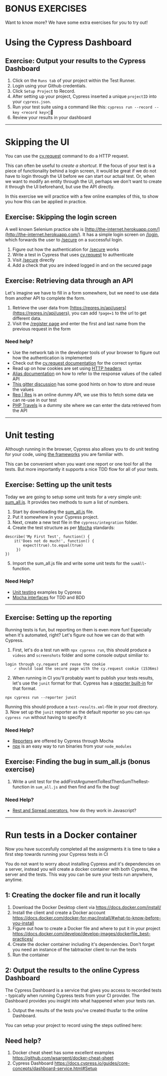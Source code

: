 # BONUS EXERCISES

Want to know more? We have some extra exercises for you to try out!  

# Using the Cypress Dashboard

## Exercise: Output your results to the Cypress Dashboard

1. Click on the `Runs tab` of your project within the Test Runner.
2. Login using your Github credentials.
3. Click `Setup Project` to Record.
4. After setting up your project, Cypress inserted a unique `projectID` into your `cypress.json`. 
5. Run your test suite using a command like this: ```cypress run --record --key <record key>```
6. Review your results in your dashboard

-------------
# Skipping the UI
You can use the [cy.request](https://docs.cypress.io/api/commands/request.html) command to do a HTTP request. 

This can often be useful to _create a shortcut_. If the focus of your test is a piece of functionality behind a login screen, it would be great if we do not have to login through the UI before we can start our actual test. Or, when we want to modify an entity through the UI, perhaps we don't want to create it through the UI beforehand, but use the API directly. 

In this exercise we will practice with a few online examples of this, to show you how this can be applied in practice.

## Exercise: Skipping the login screen
A well known Selenium practice site is [http://the-internet.herokuapp.com/](http://the-internet.herokuapp.com/). It has a simple login screen on [/login](http://the-internet.herokuapp.com/login), which forwards the user to [/secure](http://the-internet.herokuapp.com/secure) on a successful login.

1. Figure out how the authentication for [/secure](http://the-internet.herokuapp.com/secure) works
2. Write a test in Cypress that uses [cy.request](https://docs.cypress.io/api/commands/request.html) to authenticate
3. Visit [/secure](http://the-internet.herokuapp.com/secure) directly
4. Add a check that you are indeed logged in and on the secured page 

## Exercise: Retrieving data through an API
Let's imagine we have to fill in a form somewhere, but we need to use data from another API to complete the form. 

1. Retrieve the user data from [https://reqres.in/api/users](https://reqres.in/api/users), you can add `?page=1` to the url to get different data.
2. Visit the [/register page](https://www.phptravels.net/register) and enter the first and last name from the previous request in the form

### Need help?
* Use the network tab in the developer tools of your browser to figure out how the authentication is implemented
* Check out the [cy.request documentation](https://docs.cypress.io/api/commands/request.html) for the correct syntax
* Read up on how cookies are set using [HTTP headers](https://developer.mozilla.org/en-US/docs/Web/HTTP/Headers/Set-Cookie)
* [Alias documentation](https://docs.cypress.io/guides/core-concepts/aliases-and-references.html#Introducing-Aliasing) on how to refer to the response values of the called API
* [This gitter discussion](https://gitter.im/cypress-io/cypress/archives/2017/01/13) has some good hints on how to store and reuse the values
* [Req | Res](https://reqres.in/) is an online dummy API, we use this to fetch some data we can re-use in our test
* [PHP Travels](https://www.phptravels.net/register) is a dummy site where we can enter the data retrieved from the API

-------------
# Unit testing

Although running in the browser, Cypress also allows you to do unit testing for your code, using [the frameworks](https://docs.cypress.io/guides/references/bundled-tools.html) you are familiar with.

This can be convenient when you want one report or one tool for all the tests. But more importantly it supports a nice TDD flow for all of your tests. 

## Exercise: Setting up the unit tests
Today we are going to setup some unit tests for a very simple unit: [sum_all.js](https://raw.githubusercontent.com/xebia/cypress-advanced-meetup-2018/master/my_simple_library/sum_all.js).
It provides two methods to sum a list of numbers.

1. Start by downloading the [sum_all.js](https://gist.github.com/joostvanwollingen/4e5f3919055642d526707a8dd97f652d) file.
2. Put it somewhere in your Cypress project.
3. Next, create a new test file in the `cypress/integration` folder.
4. Create the test structure as per [Mocha](https://mochajs.org/) standards:
```
describe('My First Test', function() {
    it('Does not do much!', function() {
        expect(true).to.equal(true)
     })
})
```
5. Import the sum_all.js file and write some unit tests for the `sumAll`-function.


### Need Help?
* [Unit testing](https://github.com/cypress-io/cypress-example-recipes/tree/master/examples/unit-testing__application-code) examples by Cypress
* [Mocha interfaces](https://mochajs.org/#interfaces) for TDD and BDD 

-------------
## Exercise: Setting up the reporting

Running tests is fun, but reporting on them is even more fun! Especially when it's automated, right? Let's figure out how we can do that with Cypress.

1. First, let's do a test run with `npx cypress run`, this should produce a `videos` and `screenshots` folder and some console output similiar to:
```
login through cy.request and reuse the cookie
    ✓ should load the secure page with the cy.request cookie (1536ms)
``` 
2. When running in CI you'll probably want to publish your tests results, let's use the `junit` format for that. Cypress has a [reporter built-in](https://mochajs.org/#reporters) for that format.
```
npx cypress run --reporter junit
```
Running this should produce a `test-results.xml`-file in your root directory.
3. Now set up the `junit` reporter as the default reporter so you can `npx cypress run` without having to specify it


### Need Help?
* [Reporters](https://docs.cypress.io/guides/tooling/reporters.html) are offered by Cypress through Mocha
* [npx](https://medium.com/@maybekatz/introducing-npx-an-npm-package-runner-55f7d4bd282b) is an easy way to run binaries from your `node_modules` 

## Exercise: Finding the bug in sum_all.js (bonus exercise)
1. Write a unit test for the addFirstArgumentToRestThenSumTheRest-function in `sum_all.js` and then find and fix the bug!


### Need Help?
 
* [Rest and Spread operators](https://codingwithspike.wordpress.com/2016/06/11/javascript-rest-spread-operators/), how do they work in Javascript?

-------------
# Run tests in a Docker container

Now you have succesfully completed all the assignments it is time to take a first step towards running your Cypress tests in CI 

You do not want to worry about installing Cypress and it's dependencies on a server, instead you will create a docker container with both Cypress, the server and the tests. This way you can be sure your tests run anywhere, anytime.


## 1: Creating the docker file and run it locally

1. Download the Docker Desktop client via <https://docs.docker.com/install/>
2. Install the client and create a Docker account  <https://docs.docker.com/docker-for-mac/install/#what-to-know-before-you-install>     
3. Figure out how to create a Docker file and where to put it in your project <https://docs.docker.com/develop/develop-images/dockerfile_best-practices/>
4. Create the docker container including it's dependencies. Don't forget you need an instance of the tabtracker client to run the tests 
5. Run the container

## 2: Output the results to the online Cypress Dashboard

The Cypress Dashboard is a service that gives you access to recorded tests - typically when running Cypress tests from your CI provider. The Dashboard provides you insight into what happened when your tests ran.

1. Output the results of the tests you've created thusfar to the online Dashboard.

You can setup your project to record using the steps outlined here: 

## Need help?
1. Docker cheat sheet has some excellent examples <https://github.com/wsargent/docker-cheat-sheet>
2. Cypress Dashboard https://docs.cypress.io/guides/core-concepts/dashboard-service.html#Setup
